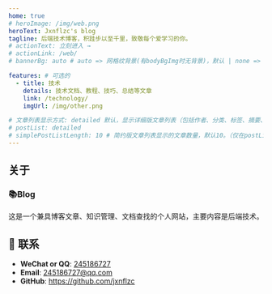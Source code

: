 ```yaml
---
home: true
# heroImage: /img/web.png
heroText: Jxnflzc's blog
tagline: 后端技术博客，积跬步以至千里，致敬每个爱学习的你。
# actionText: 立刻进入 →
# actionLink: /web/
# bannerBg: auto # auto => 网格纹背景(有bodyBgImg时无背景)，默认 | none => 无 | '大图地址' | background: 自定义背景样式       提示：如发现文本颜色不适应你的背景时可以到palette.styl修改$bannerTextColor变量

features: # 可选的
  - title: 技术
    details: 技术文档、教程、技巧、总结等文章
    link: /technology/
    imgUrl: /img/other.png

# 文章列表显示方式: detailed 默认，显示详细版文章列表（包括作者、分类、标签、摘要、分页等）| simple => 显示简约版文章列表（仅标题和日期）| none 不显示文章列表
# postList: detailed
# simplePostListLength: 10 # 简约版文章列表显示的文章数量，默认10。（仅在postList设置为simple时生效）
---
```


## 关于

### 📚Blog
这是一个兼具博客文章、知识管理、文档查找的个人网站，主要内容是后端技术。


## :email: 联系

- **WeChat or QQ**: <a href="tencent://message/?uin=245186727&Site=&Menu=yesUrl" class='qq'>245186727</a>
- **Email**: <a href="mailto:245186727@qq.com">245186727@qq.com</a>
- **GitHub**: <https://github.com/jxnflzc>

</br>  